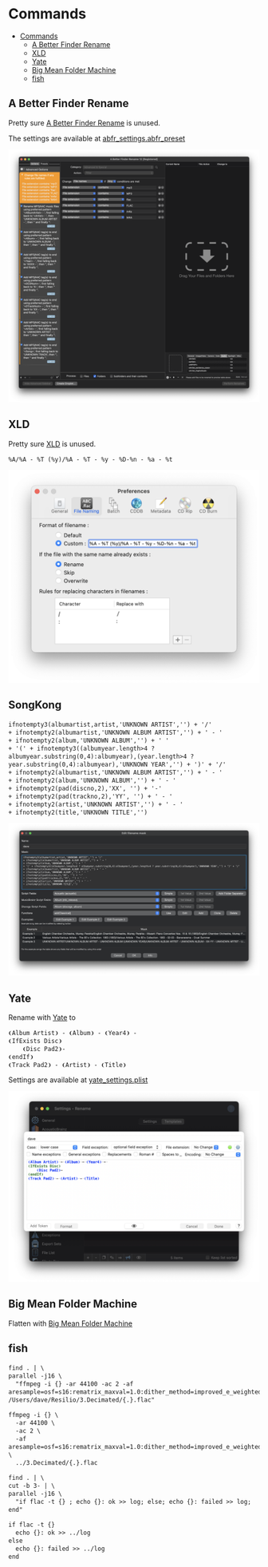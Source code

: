 # Commands

<!-- @import "[TOC]" {cmd="toc" depthFrom=1 depthTo=6 orderedList=false} -->

<!-- code_chunk_output -->

- [Commands](#commands)
  - [A Better Finder Rename](#a-better-finder-rename)
  - [XLD](#xld)
  - [Yate](#yate)
  - [Big Mean Folder Machine](#big-mean-folder-machine)
  - [fish](#fish)

<!-- /code_chunk_output -->

## A Better Finder Rename

Pretty sure [A Better Finder Rename][link-abfr] is unused.

The settings are available at [abfr_settings.abfr_preset][link-abfr-settings]

![ABFR rename settings](abfr.png)

## XLD

Pretty sure [XLD][link-xld] is unused.

```text
%A/%A - %T (%y)/%A - %T - %y - %D-%n - %a - %t
```

![XLD rename settings](xld.png)

## SongKong

```text
ifnotempty3(albumartist,artist,'UNKNOWN ARTIST','') + '/'
+ ifnotempty2(albumartist,'UNKNOWN ALBUM ARTIST','') + ' - '
+ ifnotempty2(album,'UNKNOWN ALBUM','') + ' '
+ '(' + ifnotempty3((albumyear.length>4 ? albumyear.substring(0,4):albumyear),(year.length>4 ? year.substring(0,4):albumyear),'UNKNOWN YEAR','') + ')' + '/'
+ ifnotempty2(albumartist,'UNKNOWN ALBUM ARTIST','') + ' - '
+ ifnotempty2(album,'UNKNOWN ALBUM','') + ' - '
+ ifnotempty2(pad(discno,2),'XX', '') + '-'
+ ifnotempty2(pad(trackno,2),'YY', '') + ' - '
+ ifnotempty2(artist,'UNKNOWN ARTIST','') + ' - '
+ ifnotempty2(title,'UNKNOWN TITLE','')
```

![SongKong rename settings](songkong.png)

## Yate

Rename with [Yate][link-yate] to

```text
❨Album Artist❩ - ❨Album❩ - ❨Year4❩ -
❨IfExists Disc❩
    ❨Disc Pad2❩-
❨endIf❩
❨Track Pad2❩ - ❨Artist❩ - ❨Title❩
```

Settings are available at [yate_settings.plist][link-yate-settings]

![Yate rename settings](yate.png)

## Big Mean Folder Machine

Flatten with [Big Mean Folder Machine][link-bmfm]

## fish

```fish
find . | \
parallel -j16 \
  "ffmpeg -i {} -ar 44100 -ac 2 -af aresample=osf=s16:rematrix_maxval=1.0:dither_method=improved_e_weighted /Users/dave/Resilio/3.Decimated/{.}.flac"
```

```fish
ffmpeg -i {} \
  -ar 44100 \
  -ac 2 \
  -af aresample=osf=s16:rematrix_maxval=1.0:dither_method=improved_e_weighted \
  ../3.Decimated/{.}.flac
```

```fish
find . | \
cut -b 3- | \
parallel -j16 \
  "if flac -t {} ; echo {}: ok >> log; else; echo {}: failed >> log; end"
```

```fish
if flac -t {}
  echo {}: ok >> ../log
else
  echo {}: failed >> ../log
end
```

[link-bmfm]: https://www.publicspace.net/BigMeanFolderMachine
[link-abfr]: https://www.publicspace.net/ABetterFinderRename
[link-xld]: https://tmkk.undo.jp/xld/index_e.html
[link-yate]: https://2manyrobots.com/yate/
[link-yate-settings]: yate_settings.plist
[link-abfr-settings]: abfr_settings.abfr_preset
